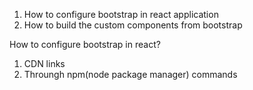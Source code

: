 

1. How to configure bootstrap in react application
2. How to build the custom components from bootstrap 


How to configure bootstrap in react?
1. CDN links
2. Throungh npm(node package manager) commands









